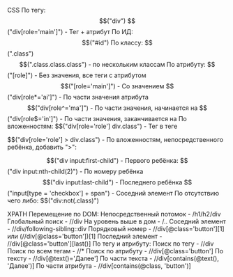 CSS
По тегу:
$$("div")
$$("div[role='main']") - Тег + атрибут
По ИД:
$$("#id")
По классу:
$$(".class")
$$(".class.class.class") - по нескольким классам
По атрибуту:
$$("[role]") - Без значения, все теги с атрибутом
$$("[role='main']") - Со значением
$$("div[role*='ai']") - По части значения атрибута
$$("div[role^='ma']") - По части значения, начинается на
$$("div[role$='in']") - По части значения, заканчивается на
По вложенностям:
$$("div[role='role'] div.class") - Тег в теге

$$("div[role='role'] > div.class") - По вложенностям, непосредственного ребёнка, добавить ">":

$$("div input:first-child") - Первого ребёнка:
$$("div input:nth-child(2)") - По номеру ребёнка
$$("div input:last-child") - Последнего ребёнка
$$("input[type = 'checkbox'] + span") - Соседний элемент
По отсутствию чего либо:
$$("div:not(.class)")

XPATH
Перемещение по DOM:
Непосредственный потомок - /h1/h2/div
Глобальный поиск - //div
На уровень выше в дом - /..
Соседний элемент - //div/following-sibling::div
Порядковый номер - //div[@class='button'][1] или (//div[@class='button'])[1]
Последний элемент - //div[@class='button'][last()]
По тегу и атрибуту:
Поиск по тегу - //div
Поиск по всем тегам - //*
Поиск по атрибуту - //div[@class='button']
По тексту - //div[@text()='Далее']
По части текста - //div[contains(@text(), 'Далее')]
По части атрибута - //div[contains(@class, 'button')]